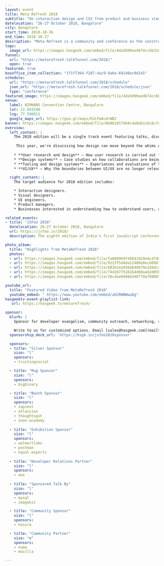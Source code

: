 ```yaml
---
layout: event
title: Meta Refresh 2018
subtitle: "On interaction design and CSS from product and business standpoints"
datelocation: "26-27 October 2018, Bangalore"
city: Bangalore
start_time: 2018-10-26
end_time: 2018-10-27
description: "Meta Refresh is a community and conference on the construction of user experience on the web."
logo:
  image_url: https://images.hasgeek.com/embed/file/4da5099eed674cc6b318ac2ccf3b969d
funnel:
  url: "https://metarefresh.talkfunnel.com/2018/"
  open: true
featured: true
boxoffice_item_collection: "1f1f7364-f287-4ac9-9a6e-69146ec0d141"
schedule:
  url: "https://metarefresh.talkfunnel.com/2018/schedule"
  json_url: "https://metarefresh.talkfunnel.com/2018/schedule/json"
  type: "conference"
featured_image: https://images.hasgeek.com/embed/file/4da5099eed674cc6b318ac2ccf3b969d
venue:
  label: NIMHANS Convention Centre, Bangalore
  lat: 12.943240
  lng: 77.596911
  google_maps_url: https://goo.gl/maps/K2LFmAcdrWB2
banner: https://images.hasgeek.com/embed/file/0b861857984c4a8eb1cbc6c7dd252301
overview:
  left_content: |
    The 2018 edition will be a single track event featuring talks, discussions, and workshops. 
   
     This year, we're disucssing how design can move beyond the whims of individuals and how design teams can scale in large companies. Meta Refresh 2018 will focus on the following domains
    
    * **User research and design** – How user research is carried out for products and translated into design (whether engineering or desinging user interactions).
    * **Design systems** – Case studies on how collaborations are being enabled between engineers and designers.
    * **Tooling and design systems** – Experiences and evaluations of tools for creating and maintaining design systems.
    * **UI/UX** – Why the boundaries between UI/UX are no longer relevant.

  right_content: |
    The target audience for 2018 edition includes:

    * Interaction designers.
    * Visual designers.
    * UI engineers.
    * Product managers.
    * Businesses interested in understanding how to understand users, and thereby design better user experience and design.

related_events:
- title: "JSFoo 2018"
  datelocation: 26–27 October 2018, Bangalore
  url: https://jsfoo.in/2018/
  description: The eighth edition of India's first JavaScript conference.

photo_album:
  title: "Highlights from MetaRefresh 2016"
  photos:
  - url: https://images.hasgeek.com/embed/file/fa008969745641929e4c47d912d33cd1?size=640x480
  - url: https://images.hasgeek.com/embed/file/9123f5d4da12488e8ecb098fbe9740fe?size=640x480
  - url: https://images.hasgeek.com/embed/file/683b1ea930a648b79a1d4dcd8effcbb2?size=640x480
  - url: https://images.hasgeek.com/embed/file/74d26775161b4d60aa62d05b75c5ff1e?size=640x480
  - url: https://images.hasgeek.com/embed/file/36cdae6946bd48f79a709865962f7ece?size=640x480

youtube_url:
  title: "Featured Video from MetaRefresh 2016"
  youtube_embed: " https://www.youtube.com/embed/aGCRWBWwuDg"
hasgeektv-event-playlist-link:
   url: https://hasgeek.tv/metarefresh/

sponsor:
  blurb: |
    Sponsor for developer evangelism, community outreach, networking, and hiring.

    Write to us for customized options. Email [sales@hasgeek.com](mailto:sales@hasgeek.com).
  sponsorship_deck_url: 'https://hsgk.in/jsfoo2018sponsor'

  sponsors:
  - title: "Silver Sponsor"
    size: "l"
    sponsors:
    - trustingsocial

  - title: "Mug Sponsor"
    size: "l"
    sponsors:
    - bigbinary

  - title: "Booth Sponsor"
    size: "l"
    sponsors:
    - sapient
    - atlassian
    - thoughtspot
    - noon-academy
    
  - title: "Exhibition Sponsor"
    size: "l"
    sponsors:
    - walmartlabs
    - postman    
    - equal-experts    
    
  - title: "Developer Relations Partner"
    size: "l"
    sponsors:
    - aws
    
  - title: "Sponsored Talk By"
    size: "l"
    sponsors:
    - mysql
    - imagekit

  - title: "Community Sponsor"
    size: "l"
    sponsors:
    - hasura

  - title: "Community Partner"
    size: "m"
    sponsors:
    - numa
    - mozilla

---
```

